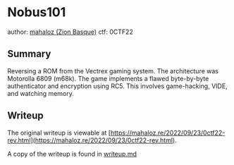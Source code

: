 # Nobus101
author: [mahaloz (Zion Basque)](https://mahaloz.re) 
ctf: 0CTF22

## Summary 
Reversing a ROM from the Vectrex gaming system. The architecture was Motorolla 6809 (m68k). The game implements a flawed byte-by-byte authenticator and encryption using RC5. This involves game-hacking, VIDE, and watching memory. 


## Writeup
The original writeup is viewable at [https://mahaloz.re/2022/09/23/0ctf22-rev.html](https://mahaloz.re/2022/09/23/0ctf22-rev.html).

A copy of the writeup is found in [writeup.md](writeup.md)
